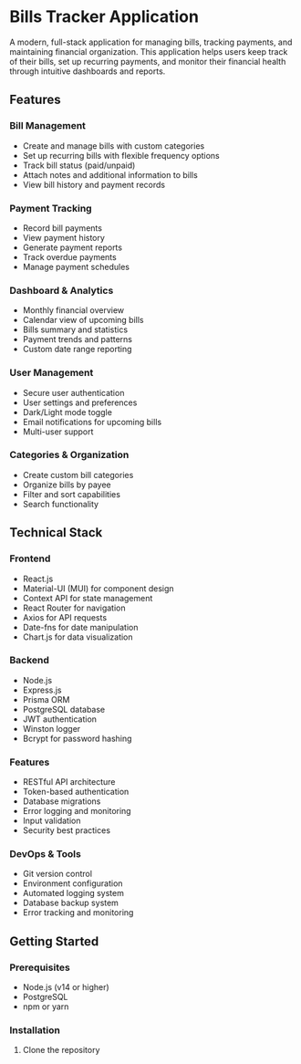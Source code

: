 # Bills Tracker Application

A modern, full-stack application for managing bills, tracking payments, and maintaining financial organization. This application helps users keep track of their bills, set up recurring payments, and monitor their financial health through intuitive dashboards and reports.

## Features

### Bill Management
- Create and manage bills with custom categories
- Set up recurring bills with flexible frequency options
- Track bill status (paid/unpaid)
- Attach notes and additional information to bills
- View bill history and payment records

### Payment Tracking
- Record bill payments
- View payment history
- Generate payment reports
- Track overdue payments
- Manage payment schedules

### Dashboard & Analytics
- Monthly financial overview
- Calendar view of upcoming bills
- Bills summary and statistics
- Payment trends and patterns
- Custom date range reporting

### User Management
- Secure user authentication
- User settings and preferences
- Dark/Light mode toggle
- Email notifications for upcoming bills
- Multi-user support

### Categories & Organization
- Create custom bill categories
- Organize bills by payee
- Filter and sort capabilities
- Search functionality

## Technical Stack

### Frontend
- React.js
- Material-UI (MUI) for component design
- Context API for state management
- React Router for navigation
- Axios for API requests
- Date-fns for date manipulation
- Chart.js for data visualization

### Backend
- Node.js
- Express.js
- Prisma ORM
- PostgreSQL database
- JWT authentication
- Winston logger
- Bcrypt for password hashing

### Features
- RESTful API architecture
- Token-based authentication
- Database migrations
- Error logging and monitoring
- Input validation
- Security best practices

### DevOps & Tools
- Git version control
- Environment configuration
- Automated logging system
- Database backup system
- Error tracking and monitoring

## Getting Started

### Prerequisites
- Node.js (v14 or higher)
- PostgreSQL
- npm or yarn

### Installation

1. Clone the repository
